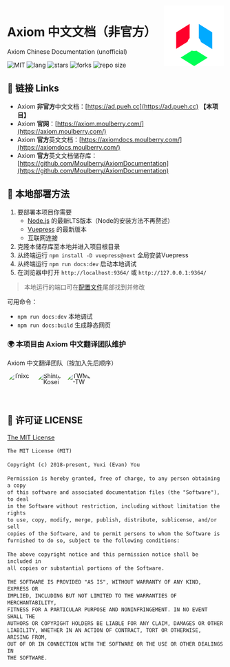 <img src="./public/image/axiom_icon_pur.svg" alt="logo" width="140" height="140" align="right">

# Axiom 中文文档（非官方）

Axiom Chinese Documentation (unofficial)

![MIT](https://img.shields.io/badge/license-MIT-green)
![lang](https://img.shields.io/badge/languages-3-%23ffffff)
![stars](https://img.shields.io/github/stars/ShintoKosei/Axiom-CN-Documentation?color=%23e3b341)
![forks](https://img.shields.io/github/forks/ShintoKosei/Axiom-CN-Documentation?color=%2324bc9b)
![repo size](https://img.shields.io/github/repo-size/ShintoKosei/Axiom-CN-Documentation)

## 🔗 链接 Links

- Axiom **非官方**中文文档：[https://ad.pueh.cc](https://ad.pueh.cc) **【本项目】**
- Axiom **官网**：[https://axiom.moulberry.com/](https://axiom.moulberry.com/)
- Axiom **官方**英文文档：[https://axiomdocs.moulberry.com/](https://axiomdocs.moulberry.com/)
- Axiom **官方**英文文档储存库：[https://github.com/Moulberry/AxiomDocumentation](https://github.com/Moulberry/AxiomDocumentation)

## 🔨 本地部署方法

1. 要部署本项目你需要
   - [Node.js](https://nodejs.org/en/) 的最新LTS版本（Node的安装方法不再赘述）
   - [Vuepress](https://v2.vuepress.vuejs.org/) 的最新版本
   - 互联网连接
2. 克隆本储存库至本地并进入项目根目录
3. 从终端运行 `npm install -D vuepress@next` 全局安装Vuepress
4. 从终端运行 `npm run docs:dev` 启动本地调试
5. 在浏览器中打开 `http://localhost:9364/` 或 `http://127.0.0.1:9364/`

> 本地运行的端口可在[配置文件](./docs/.vuepress/config.ts)尾部找到并修改

可用命令：

- `npm run docs:dev` 本地调试
- `npm run docs:build` 生成静态网页

### 🌍 本项目由 Axiom 中文翻译团队维护

Axiom 中文翻译团队（按加入先后顺序）

<a itemprop="image" href="https://github.com/Tnixc" one-link-mark="yes"><img height="64" width="64" src="https://avatars.githubusercontent.com/u/85466117?v=4" alt="Tnixc" style="height:auto;border-radius: 50% !important;box-shadow: 0 0 0 1px var(--avatar-borderColor, var(--color-avatar-border));display: inline-block;flex-shrink: 0;line-height: 1;overflow: hidden;vertical-align: middle;border: var(--borderWidth-thin, 1px) solid var(--borderColor-default, var(--color-border-default)) !important width: 48% !important;"></a>
<a itemprop="image" href="https://github.com/ShintoKosei" one-link-mark="yes"><img height="64" width="64" src="https://avatars.githubusercontent.com/u/67397639?v=4" alt="ShintoKosei" style="height:auto;border-radius: 50% !important;box-shadow: 0 0 0 1px var(--avatar-borderColor, var(--color-avatar-border));display: inline-block;flex-shrink: 0;line-height: 1;overflow: hidden;vertical-align: middle;border: var(--borderWidth-thin, 1px) solid var(--borderColor-default, var(--color-border-default)) !important width: 48% !important;"></a>
<a itemprop="image" href="https://github.com/TWME-TW" one-link-mark="yes"><img height="64" width="64" src="https://avatars.githubusercontent.com/u/65117253?v=4" alt="TWME-TW" style="height:auto;border-radius: 50% !important;box-shadow: 0 0 0 1px var(--avatar-borderColor, var(--color-avatar-border));display: inline-block;flex-shrink: 0;line-height: 1;overflow: hidden;vertical-align: middle;border: var(--borderWidth-thin, 1px) solid var(--borderColor-default, var(--color-border-default)) !important width: 48% !important;"></a>

## 📝 许可证 LICENSE

[The MIT License](https://github.com/ShintoKosei/Axiom-CN-Documentation/blob/main/LICENSE)

```
The MIT License (MIT)

Copyright (c) 2018-present, Yuxi (Evan) You

Permission is hereby granted, free of charge, to any person obtaining a copy
of this software and associated documentation files (the "Software"), to deal
in the Software without restriction, including without limitation the rights
to use, copy, modify, merge, publish, distribute, sublicense, and/or sell
copies of the Software, and to permit persons to whom the Software is
furnished to do so, subject to the following conditions:

The above copyright notice and this permission notice shall be included in
all copies or substantial portions of the Software.

THE SOFTWARE IS PROVIDED "AS IS", WITHOUT WARRANTY OF ANY KIND, EXPRESS OR
IMPLIED, INCLUDING BUT NOT LIMITED TO THE WARRANTIES OF MERCHANTABILITY,
FITNESS FOR A PARTICULAR PURPOSE AND NONINFRINGEMENT. IN NO EVENT SHALL THE
AUTHORS OR COPYRIGHT HOLDERS BE LIABLE FOR ANY CLAIM, DAMAGES OR OTHER
LIABILITY, WHETHER IN AN ACTION OF CONTRACT, TORT OR OTHERWISE, ARISING FROM,
OUT OF OR IN CONNECTION WITH THE SOFTWARE OR THE USE OR OTHER DEALINGS IN
THE SOFTWARE.
```